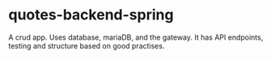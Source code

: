 # quotes-backend-spring
A crud app. Uses database, mariaDB, and the gateway. It has API endpoints, testing and structure based on good practises.
